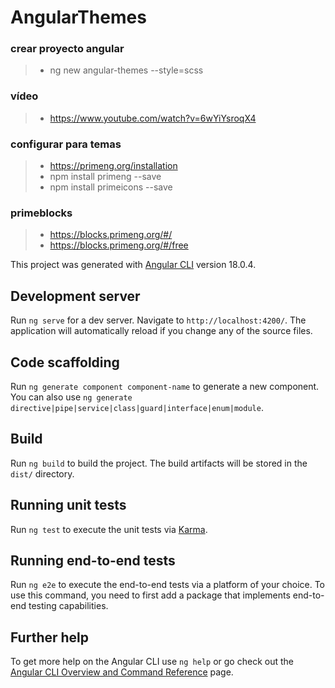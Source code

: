 # AngularThemes

### crear proyecto angular
>- ng new angular-themes --style=scss

### vídeo
>- https://www.youtube.com/watch?v=6wYiYsroqX4

### configurar para temas
>- https://primeng.org/installation
>- npm install primeng --save
>- npm install primeicons --save

### primeblocks
>- https://blocks.primeng.org/#/
>- https://blocks.primeng.org/#/free


This project was generated with [Angular CLI](https://github.com/angular/angular-cli) version 18.0.4.

## Development server

Run `ng serve` for a dev server. Navigate to `http://localhost:4200/`. The application will automatically reload if you change any of the source files.

## Code scaffolding

Run `ng generate component component-name` to generate a new component. You can also use `ng generate directive|pipe|service|class|guard|interface|enum|module`.

## Build

Run `ng build` to build the project. The build artifacts will be stored in the `dist/` directory.

## Running unit tests

Run `ng test` to execute the unit tests via [Karma](https://karma-runner.github.io).

## Running end-to-end tests

Run `ng e2e` to execute the end-to-end tests via a platform of your choice. To use this command, you need to first add a package that implements end-to-end testing capabilities.

## Further help

To get more help on the Angular CLI use `ng help` or go check out the [Angular CLI Overview and Command Reference](https://angular.dev/tools/cli) page.
